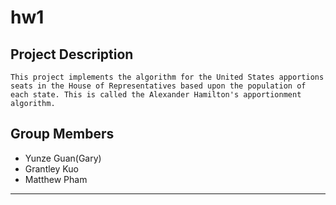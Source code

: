 # hw1
## Project Description
    This project implements the algorithm for the United States apportions seats in the House of Representatives based upon the population of each state. This is called the Alexander Hamilton's apportionment algorithm.
    
## Group Members
* Yunze Guan(Gary)
* Grantley Kuo
* Matthew Pham
---